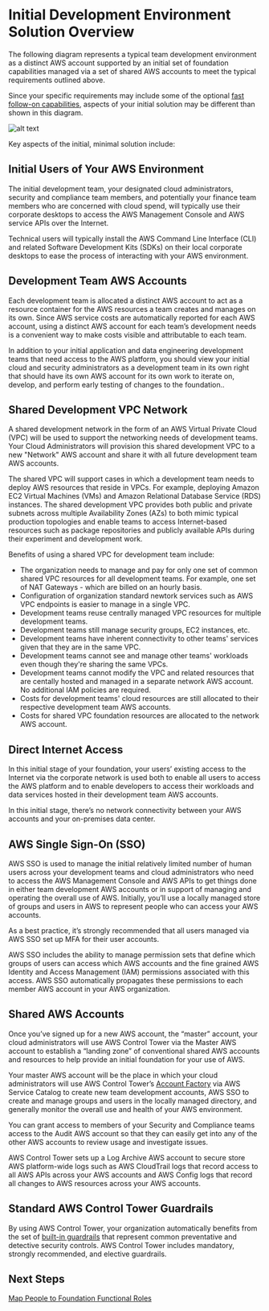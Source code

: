 # Initial Development Environment Solution Overview

The following diagram represents a typical team development environment as a distinct AWS account supported by an initial set of foundation capabilities managed via a set of shared AWS accounts to meet the typical requirements outlined above. 

Since your specific requirements may include some of the optional [fast follow-on capabilities](../2-fast-follow-ons/README.md), aspects of your initial solution may be different than shown in this diagram.

![alt text](https://github.com/ckamps/aws-foundation-journey/raw/master/images/dev-initial.png "Initial Development Environment")

Key aspects of the initial, minimal solution include:

## Initial Users of Your AWS Environment

The initial development team, your designated cloud administrators, security and compliance team members, and potentially your finance team members who are concerned with cloud spend, will typically use their corporate desktops to access the AWS Management Console and AWS service APIs over the Internet.

Technical users will typically install the AWS Command Line Interface (CLI) and related Software Development Kits (SDKs) on their local corporate desktops to ease the process of interacting with your AWS environment.

## Development Team AWS Accounts

Each development team is allocated a distinct AWS account to act as a resource container for the AWS resources a team creates and manages on its own.  Since AWS service costs are automatically reported for each AWS account, using a distinct AWS account for each team’s development needs is a convenient way to make costs visible and attributable to each team.

In addition to your initial application and data engineering development teams that need access to the AWS platform, you should view your initial cloud and security administrators as a development team in its own right that should have its own AWS account for its own work to iterate on, develop, and perform early testing of changes to the foundation..

## Shared Development VPC Network

A shared development network in the form of an AWS Virtual Private Cloud (VPC) will be used to support the networking needs of development teams.  Your Cloud Administrators will provision this shared development VPC to a new "Network" AWS account and share it with all future development team AWS accounts.

The shared VPC will support cases in which a development team needs to deploy AWS resources that reside in VPCs. For example, deploying Amazon EC2 Virtual Machines (VMs) and Amazon Relational Database Service (RDS) instances. The shared development VPC provides both public and private subnets across multiple Availability Zones (AZs) to both mimic typical production topologies and enable teams to access Internet-based resources such as package repositories and publicly available APIs during their experiment and development work.

Benefits of using a shared VPC for development team include:
* The organization needs to manage and pay for only one set of common shared VPC resources for all development teams. For example, one set of NAT Gateways - which are billed on an hourly basis.
* Configuration of organization standard newtork services such as AWS VPC endpoints is easier to manage in a single VPC.
* Development teams reuse centrally managed VPC resources for multiple development teams.
* Development teams still manage security groups, EC2 instances, etc.
* Development teams have inherent connectivity to other teams' services given that they are in the same VPC.
* Development teams cannot see and manage other teams' workloads even though they're sharing the same VPCs.
* Development teams cannot modify the VPC and related resources that are centally hosted and managed in a separate network AWS account. No additional IAM policies are required.
* Costs for development teams' cloud resources are still allocated to their respective development team AWS accounts.
* Costs for shared VPC foundation resources are allocated to the network AWS account.

## Direct Internet Access

In this initial stage of your foundation, your users’ existing access to the Internet via the corporate network is used both to enable all users to access the AWS platform and to enable developers to access their workloads and data services hosted in their development team AWS accounts.

In this initial stage, there’s no network connectivity between your AWS accounts and your on-premises data center.

## AWS Single Sign-On (SSO)

AWS SSO is used to manage the initial relatively limited number of human users across your development teams and cloud administrators who need to access the AWS Management Console and AWS APIs to get things done in either team development AWS accounts or in support of managing and operating the overall use of AWS. Initially, you’ll use a locally managed store of groups and users in AWS to represent people who can access your AWS accounts.

As a best practice, it’s strongly recommended that all users managed via AWS SSO set up MFA for their user accounts.

AWS SSO includes the ability to manage permission sets that define which groups of users can access which AWS accounts and the fine grained AWS Identity and Access Management (IAM) permissions associated with this access.  AWS SSO automatically propagates these permissions to each member AWS account in your AWS organization.

## Shared AWS Accounts

Once you’ve signed up for a new AWS account, the “master” account, your cloud administrators will use AWS Control Tower via the Master AWS account to establish a “landing zone” of conventional shared AWS accounts and resources to help provide an initial foundation for your use of AWS. 

Your master AWS account will be the place in which your cloud administrators will use AWS Control Tower’s [Account Factory](https://docs.aws.amazon.com/controltower/latest/userguide/account-factory.html) via AWS Service Catalog to create new team development accounts, AWS SSO to create and manage groups and users in the locally managed directory, and generally monitor the overall use and health of your AWS environment.

You can grant access to members of your Security and Compliance teams access to the Audit AWS account so that they can easily get into any of the other AWS accounts to review usage and investigate issues.

AWS Control Tower sets up a Log Archive AWS account to secure store AWS platform-wide logs such as AWS CloudTrail logs that record access to all AWS APIs across your AWS accounts and AWS Config logs that record all changes to AWS resources across your AWS accounts.

## Standard AWS Control Tower Guardrails

By using AWS Control Tower, your organization automatically benefits from the set of [built-in guardrails](https://docs.aws.amazon.com/controltower/latest/userguide/guardrails.html) that represent common preventative and detective security controls. AWS Control Tower includes mandatory, strongly recommended, and elective guardrails.

## Next Steps

[Map People to Foundation Functional Roles](1-3-map-people-to-foundation-roles.md)
